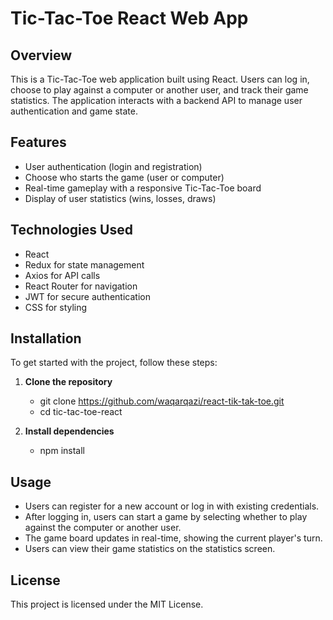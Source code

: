 # Tic-Tac-Toe React Web App

## Overview
This is a Tic-Tac-Toe web application built using React. Users can log in, choose to play against a computer or another user, and track their game statistics. The application interacts with a backend API to manage user authentication and game state.

## Features
- User authentication (login and registration)
- Choose who starts the game (user or computer)
- Real-time gameplay with a responsive Tic-Tac-Toe board
- Display of user statistics (wins, losses, draws)

## Technologies Used
- React
- Redux for state management
- Axios for API calls
- React Router for navigation
- JWT for secure authentication
- CSS for styling

## Installation
To get started with the project, follow these steps:

1. **Clone the repository**
   - git clone https://github.com/waqarqazi/react-tik-tak-toe.git
   - cd tic-tac-toe-react

2. **Install dependencies**
   - npm install


## Usage
- Users can register for a new account or log in with existing credentials.
- After logging in, users can start a game by selecting whether to play against the computer or another user.
- The game board updates in real-time, showing the current player's turn.
- Users can view their game statistics on the statistics screen.



## License
This project is licensed under the MIT License.


